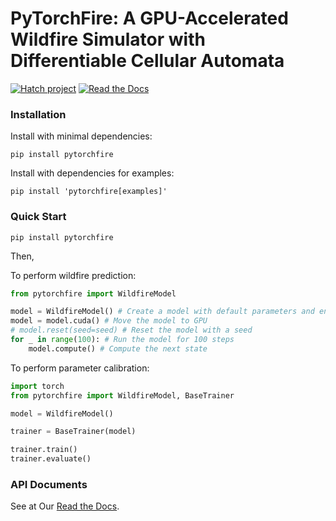 # PyTorchFire: A GPU-Accelerated Wildfire Simulator with Differentiable Cellular Automata

[![Hatch project](https://img.shields.io/badge/%F0%9F%A5%9A-Hatch-4051b5.svg)](https://github.com/pypa/hatch)
[![Read the Docs](https://readthedocs.org/projects/pytorchfire/badge/)](https://pytorchfire.readthedocs.io/)

### Installation

Install with minimal dependencies:

```shell
pip install pytorchfire
```

Install with dependencies for examples:

```shell
pip install 'pytorchfire[examples]'
```

### Quick Start

```shell
pip install pytorchfire
```

Then,

To perform wildfire prediction:

```python
from pytorchfire import WildfireModel

model = WildfireModel() # Create a model with default parameters and environment data
model = model.cuda() # Move the model to GPU
# model.reset(seed=seed) # Reset the model with a seed
for _ in range(100): # Run the model for 100 steps
    model.compute() # Compute the next state
```

To perform parameter calibration:

```python
import torch
from pytorchfire import WildfireModel, BaseTrainer

model = WildfireModel()

trainer = BaseTrainer(model)

trainer.train()
trainer.evaluate()
```

### API Documents

See at Our [Read the Docs](https://pytorchfire.readthedocs.io/).

